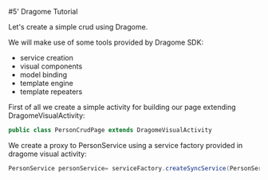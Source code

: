 
#5' Dragome Tutorial

Let's create a simple crud using Dragome.

We will make use of some tools provided by Dragome SDK: 
* service creation
* visual components
* model binding
* template engine
* template repeaters 

First of all we create a simple activity for building our page extending DragomeVisualActivity:

``` Java
public class PersonCrudPage extends DragomeVisualActivity
```

We create a proxy to PersonService using a service factory provided in dragome visual activity:

``` Java
PersonService personService= serviceFactory.createSyncService(PersonService.class);
```



